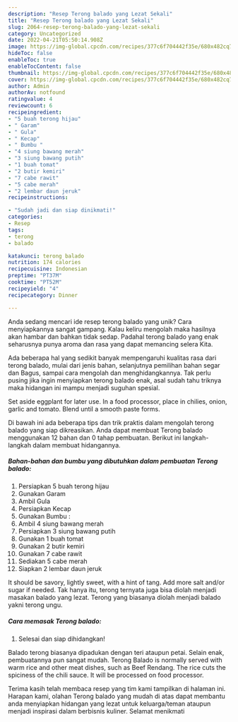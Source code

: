 ```yaml
---
description: "Resep Terong balado yang Lezat Sekali"
title: "Resep Terong balado yang Lezat Sekali"
slug: 2064-resep-terong-balado-yang-lezat-sekali
category: Uncategorized
date: 2022-04-21T05:50:14.908Z
image: https://img-global.cpcdn.com/recipes/377c6f704442f35e/680x482cq70/terong-balado-foto-resep-utama.jpg
hideToc: false
enableToc: true
enableTocContent: false
thumbnail: https://img-global.cpcdn.com/recipes/377c6f704442f35e/680x482cq70/terong-balado-foto-resep-utama.jpg
cover: https://img-global.cpcdn.com/recipes/377c6f704442f35e/680x482cq70/terong-balado-foto-resep-utama.jpg
author: Admin
authorAv: notfound
ratingvalue: 4
reviewcount: 6
recipeingredient:
- "5 buah terong hijau"
- " Garam"
- " Gula"
- " Kecap"
- " Bumbu "
- "4 siung bawang merah"
- "3 siung bawang putih"
- "1 buah tomat"
- "2 butir kemiri"
- "7 cabe rawit"
- "5 cabe merah"
- "2 lembar daun jeruk"
recipeinstructions:

- "Sudah jadi dan siap dinikmati!"
categories:
- Resep
tags:
- terong
- balado

katakunci: terong balado 
nutrition: 174 calories
recipecuisine: Indonesian
preptime: "PT37M"
cooktime: "PT52M"
recipeyield: "4"
recipecategory: Dinner

---
```





Anda sedang mencari ide resep terong balado yang unik? Cara menyiapkannya sangat gampang. Kalau keliru mengolah maka hasilnya akan hambar dan bahkan tidak sedap. Padahal terong balado yang enak seharusnya punya aroma dan rasa yang dapat memancing selera Kita.





Ada beberapa hal yang sedikit banyak mempengaruhi kualitas rasa dari terong balado, mulai dari jenis bahan, selanjutnya pemilihan bahan segar dan Bagus, sampai cara mengolah dan menghidangkannya. Tak perlu pusing jika ingin menyiapkan terong balado enak,      asal sudah tahu triknya maka hidangan ini mampu menjadi suguhan spesial.














Set aside eggplant for later use. In a food processor, place in chilies, onion, garlic and tomato. Blend until a smooth paste forms.






Di bawah ini ada beberapa tips dan trik praktis dalam mengolah terong balado yang siap dikreasikan. Anda dapat membuat Terong balado menggunakan 12 bahan dan 0 tahap pembuatan. Berikut ini langkah-langkah dalam membuat hidangannya.

<!--inarticleads1-->

##### Bahan-bahan dan bumbu yang dibutuhkan dalam pembuatan Terong balado:

1. Persiapkan 5 buah terong hijau
1. Gunakan  Garam
1. Ambil  Gula
1. Persiapkan  Kecap
1. Gunakan  Bumbu :
1. Ambil 4 siung bawang merah
1. Persiapkan 3 siung bawang putih
1. Gunakan 1 buah tomat
1. Gunakan 2 butir kemiri
1. Gunakan 7 cabe rawit
1. Sediakan 5 cabe merah
1. Siapkan 2 lembar daun jeruk


It should be savory, lightly sweet, with a hint of tang. Add more salt and/or sugar if needed. Tak hanya itu, terong ternyata juga bisa diolah menjadi masakan balado yang lezat. Terong yang biasanya diolah menjadi balado yakni terong ungu. 

<!--inarticleads2-->

##### Cara memasak Terong balado:


1. Selesai dan siap dihidangkan!

Balado terong biasanya dipadukan dengan teri ataupun petai. Selain enak, pembuatannya pun sangat mudah. Terong Balado is normally served with warm rice and other meat dishes, such as Beef Rendang. The rice cuts the spiciness of the chili sauce. It will be processed on food processor. 

Terima kasih telah membaca resep yang tim kami tampilkan di halaman ini. Harapan kami, olahan Terong balado yang mudah di atas dapat membantu anda menyiapkan hidangan yang lezat untuk keluarga/teman ataupun menjadi inspirasi dalam berbisnis kuliner. Selamat menikmati
